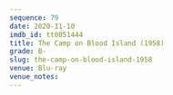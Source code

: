 ```yaml
---
sequence: 79
date: 2020-11-10
imdb_id: tt0051444
title: The Camp on Blood Island (1958)
grade: B-
slug: the-camp-on-blood-island-1958
venue: Blu-ray
venue_notes:
---
```


